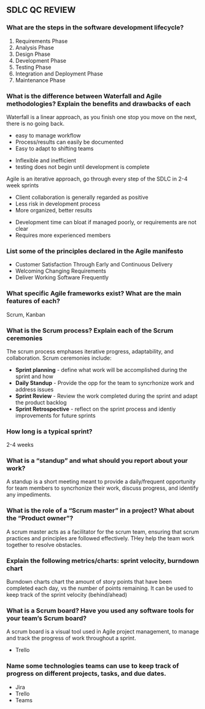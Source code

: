 ## SDLC QC REVIEW
### What are the steps in the software development lifecycle?
1. Requirements Phase
2. Analysis Phase
3. Design Phase
4. Development Phase
5. Testing Phase
6. Integration and Deployment Phase
7. Maintenance Phase

### What is the difference between Waterfall and Agile methodologies? Explain the benefits and drawbacks of each
Waterfall is a linear approach, as you finish one stop you move on the next, there is no going back.
+ easy to manage workflow
+ Process/results can easily be documented
+ Easy to adapt to shifting teams
- Inflexible and inefficient
- testing does not begin until development is complete

Agile is an iterative approach, go through every step of the SDLC in 2-4 week sprints
+ Client collaboration is generally regarded as positive
+ Less risk in development process
+ More organized, better results
- Development time can bloat if managed poorly, or requirements are not clear
- Requires more experienced members

### List some of the principles declared in the Agile manifesto
- Customer Satisfaction Through Early and Continuous Delivery
- Welcoming Changing Requirements
- Deliver Working Software Frequently

### What specific Agile frameworks exist? What are the main features of each?
Scrum, Kanban

### What is the Scrum process? Explain each of the Scrum ceremonies
The scrum process emphases iterative progress, adaptability, and collaboration. Scrum ceremonies include:
- **Sprint planning** - define what work will be accomplished during the sprint and how
- **Daily Standup** - Provide the opp for the team to syncrhonize work and address issues
- **Sprint Review** - Review the work completed during the sprint and adapt the product backlog
- **Sprint Retrospective** - reflect on the sprint process and identiy improvements for future sprints

### How long is a typical sprint?
2-4 weeks

### What is a “standup” and what should you report about your work?
A standup is a short meeting meant to provide a daily/frequent opportunity for team members to syncrhonize their work, discuss progress, and identify any impediments. 

### What is the role of a “Scrum master” in a project? What about the “Product owner”?
A scrum master acts as a facilitator for the scrum team, ensuring that scrum practices and principles are followed effectively. THey help the team work together to resolve obstacles.

### Explain the following metrics/charts: sprint velocity, burndown chart
Burndown charts chart the amount of story points that have been completed each day, vs the number of points remaining. It can be used to keep track of the sprint velocity (behind/ahead)

### What is a Scrum board? Have you used any software tools for your team’s Scrum board?
A scrum board is a visual tool used in Agile project management, to manage and track the progress of work throughout a sprint.
- Trello

### Name some technologies teams can use to keep track of progress on different projects, tasks, and due dates.
- Jira
- Trello
- Teams